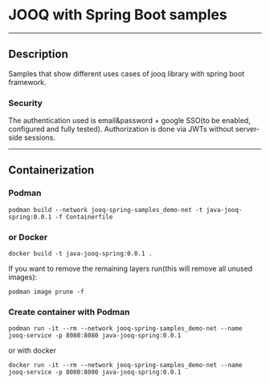 # JOOQ with Spring Boot samples

<hr/>

## Description

Samples that show different uses cases of jooq library with spring boot framework.

### Security

The authentication used is email&password + google SSO(to be enabled, configured and fully tested).
Authorization is done via JWTs without server-side sessions.

<hr/>

## Containerization

### Podman
```shell
podman build --network jooq-spring-samples_demo-net -t java-jooq-spring:0.0.1 -f Containerfile
```

### or Docker
```shell
docker build -t java-jooq-spring:0.0.1 .
```

If you want to remove the remaining layers run(this will remove all unused images):
```shell
podman image prune -f
```

### Create container with Podman

```shell
podman run -it --rm --network jooq-spring-samples_demo-net --name jooq-service -p 8080:8080 java-jooq-spring:0.0.1
```

or with docker
```shell
docker run -it --rm --network jooq-spring-samples_demo-net --name jooq-service -p 8080:8080 java-jooq-spring:0.0.1
```
